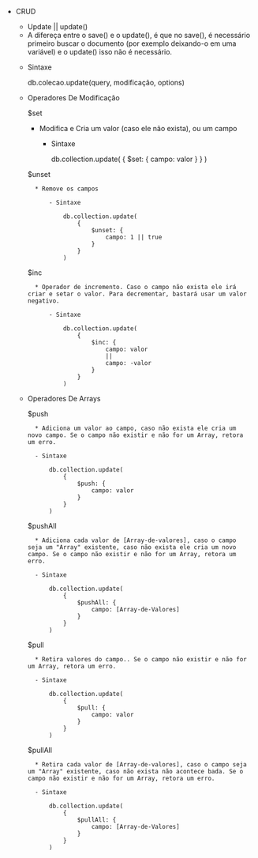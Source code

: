 - CRUD
	
	- Update || update()
	 
	* A difereça entre o save() e o update(), é que no save(), é necessário primeiro buscar o documento (por exemplo deixando-o em uma variável) e o update() isso não é necessário. 

	- Sintaxe

		db.colecao.update(query, modificação, options)

	- Operadores De Modificação
	
		$set
		
		* Modifica e Cria um valor (caso ele não exista), ou um campo

			- Sintaxe

				db.collection.update(
					{
						$set: {
							campo: valor
						}
					}
				)		

		$unset
			
			* Remove os campos 

				- Sintaxe

					db.collection.update(
						{
							$unset: {
								campo: 1 || true
							}
						}
					)


		$inc
			
			* Operador de incremento. Caso o campo não exista ele irá criar e setar o valor. Para decrementar, bastará usar um valor negativo.

				- Sintaxe

					db.collection.update(
						{
							$inc: {
								campo: valor
								||
								campo: -valor
							}
						}
					)

			
	- Operadores De Arrays
	
		$push
		
			* Adiciona um valor ao campo, caso não exista ele cria um novo campo. Se o campo não existir e não for um Array, retora um erro.

			- Sintaxe

				db.collection.update(
					{
						$push: {
							campo: valor
						}
					}
				)

		$pushAll
		
			* Adiciona cada valor de [Array-de-valores], caso o campo seja um "Array" existente, caso não exista ele cria um novo campo. Se o campo não existir e não for um Array, retora um erro.

			- Sintaxe

				db.collection.update(
					{
						$pushAll: {
							campo: [Array-de-Valores]
						}
					}
				)

		$pull
		
			* Retira valores do campo.. Se o campo não existir e não for um Array, retora um erro.

			- Sintaxe

				db.collection.update(
					{
						$pull: {
							campo: valor
						}
					}
				)

		$pullAll
		
			* Retira cada valor de [Array-de-valores], caso o campo seja um "Array" existente, caso não exista não acontece bada. Se o campo não existir e não for um Array, retora um erro.

			- Sintaxe

				db.collection.update(
					{
						$pullAll: {
							campo: [Array-de-Valores]
						}
					}
				)



